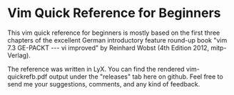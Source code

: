 Vim Quick Reference for Beginners
=================================

This vim quick reference for beginners is mostly based on the first three chapters of the excellent German introductory feature round-up book "vim 7.3 GE-PACKT --- vi improved" by Reinhard Wobst (4th Edition 2012, mitp-Verlag).

The reference was written in LyX. You can find the rendered vim-quickrefb.pdf output under the "releases" tab here on github. Feel free to send me your suggestions, comments, and any kind of feedback.
